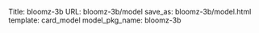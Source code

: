 Title: bloomz-3b
URL: bloomz-3b/model
save_as: bloomz-3b/model.html
template: card_model
model_pkg_name: bloomz-3b

